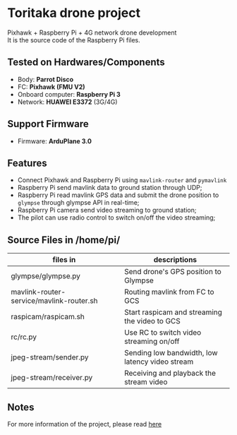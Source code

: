# Toritaka drone project
Pixhawk + Raspberry Pi + 4G network drone development\
It is the source code of the Raspberry Pi files.

## Tested on Hardwares/Components
- Body: **Parrot Disco**
- FC: **Pixhawk (FMU V2)**
- Onboard computer: **Raspberry Pi 3**
- Network: **HUAWEI E3372** (3G/4G)

## Support Firmware
- Firmware: **ArduPlane 3.0**

## Features
- Connect Pixhawk and Raspberry Pi using `mavlink-router` and `pymavlink`
- Raspberry Pi send mavlink data to ground station through UDP;
- Raspberry Pi read mavlink GPS data and submit the drone position to `glympse` through glympse API in real-time;
- Raspberry Pi camera send video streaming to ground station;
- The pilot can use radio control to switch on/off the video streaming;

## Source Files in /home/pi/
| files in                                 | descriptions                                    |
| ---------------------------------------- | ----------------------------------------------- |
| glympse/glympse.py                       | Send drone's GPS position to Glympse            |
| mavlink-router-service/mavlink-router.sh | Routing mavlink from FC to GCS                  |
| raspicam/raspicam.sh                     | Start raspicam and streaming the video to GCS   |
| rc/rc.py                                 | Use RC to switch video streaming on/off         |
| jpeg-stream/sender.py                    | Sending low bandwidth, low latency video stream |
| jpeg-stream/receiver.py                  | Receiving and playback the stream video         |

## Notes
For more information of the project, please read [here](https://github.com/rc-bellergy/drone-notes/tree/master/ardupilot/toritaka)
